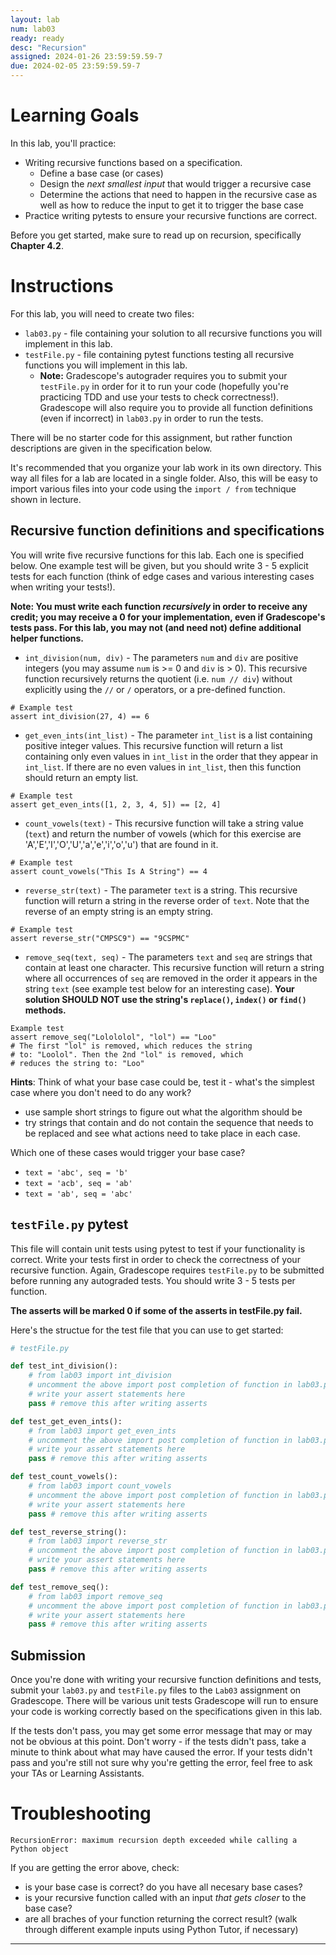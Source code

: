 ```yaml
---
layout: lab
num: lab03
ready: ready
desc: "Recursion"
assigned: 2024-01-26 23:59:59.59-7
due: 2024-02-05 23:59:59.59-7
---
```


# Learning Goals

In this lab, you'll practice:

* Writing recursive functions based on a specification.
  - Define a base case (or cases)
  - Design the _next smallest input_ that would trigger a recursive case
  - Determine the actions that need to happen in the recursive case as well as how to reduce the input to get it to trigger the base case
* Practice writing pytests to ensure your recursive functions are correct.

Before you get started, make sure to read up on recursion, specifically **Chapter 4.2**.


# Instructions

For this lab, you will need to create two files:
* `lab03.py` - file containing your solution to all recursive functions you will implement in this lab.
* `testFile.py` - file containing pytest functions testing all recursive functions you will implement in this lab. 
  - **Note:** Gradescope's autograder requires you to submit your `testFile.py` in order for it to run your code (hopefully you're practicing TDD and use your tests to check correctness!). Gradescope will also require you to provide all function definitions (even if incorrect) in `lab03.py` in order to run the tests.

There will be no starter code for this assignment, but rather function descriptions are given in the specification below.

It's recommended that you organize your lab work in its own directory. This way all files for a lab are located in a single folder. Also, this will be easy to import various files into your code using the `import / from` technique shown in lecture.

## Recursive function definitions and specifications

You will write five recursive functions for this lab. Each one is specified below. One example test will be given, but you should write 3 - 5 explicit tests for each function (think of edge cases and various interesting cases when writing your tests!).

**Note: You must write each function _recursively_ in order to receive any credit; you may receive a 0 for your implementation, even if Gradescope's tests pass. For this lab, you may not (and need not) define additional helper functions.**

* `int_division(num, div)` - The parameters `num` and `div` are positive integers (you may assume `num` is >= 0 and `div` is > 0). This recursive function recursively returns the quotient (i.e. `num // div`) without explicitly using the `//` or `/` operators, or a pre-defined function.

```
# Example test
assert int_division(27, 4) == 6
```

* `get_even_ints(int_list)` - The parameter `int_list` is a list containing positive integer values. This recursive function will return a list containing only even values in `int_list` in the order that they appear in `int_list`. If there are no even values in `int_list`, then this function should return an empty list.

```
# Example test
assert get_even_ints([1, 2, 3, 4, 5]) == [2, 4]
```

* `count_vowels(text)` - This recursive function will take a string value (`text`) and return the number of vowels (which for this exercise are 'A','E','I','O','U','a','e','i','o','u') that are found in it.

```
# Example test
assert count_vowels("This Is A String") == 4
```

* `reverse_str(text)` - The parameter `text` is a string. This recursive function will return a string in the reverse order of `text`. Note that the reverse of an empty string is an empty string.

```
# Example test
assert reverse_str("CMPSC9") == "9CSPMC"
```

* `remove_seq(text, seq)` - The parameters `text` and `seq` are strings that contain at least one character. This recursive function will return a string where all occurrences of `seq` are removed in the order it appears in the string `text` (see example test below for an interesting case). **Your solution SHOULD NOT use the string's `replace()`, `index()` or `find()` methods.**

```
Example test
assert remove_seq("Lolololol", "lol") == "Loo"
# The first "lol" is removed, which reduces the string 
# to: "Loolol". Then the 2nd "lol" is removed, which 
# reduces the string to: "Loo"
```

**Hints**:
Think of what your base case could be, test it - what's the simplest case where you don't need to do any work? 
- use sample short strings to figure out what the algorithm should be
- try strings that contain and do not contain the sequence that needs to be replaced and see what actions need to take place in each case.

Which one of these cases would trigger your base case? 
- `text = 'abc', seq = 'b'`
- `text = 'acb', seq = 'ab'`
- `text = 'ab', seq = 'abc'`


## `testFile.py` pytest

This file will contain unit tests using pytest to test if your functionality is correct. Write your tests first in order to check the correctness of your recursive function. Again, Gradescope requires `testFile.py` to be submitted before running any autograded tests. You should write 3 - 5 tests per function.

**The asserts will be marked 0 if some of the asserts in testFile.py fail.**

Here's the structue for the test file that you can use to get started:

```py
# testFile.py

def test_int_division():
    # from lab03 import int_division
    # uncomment the above import post completion of function in lab03.py
    # write your assert statements here
    pass # remove this after writing asserts

def test_get_even_ints():
    # from lab03 import get_even_ints
    # uncomment the above import post completion of function in lab03.py
    # write your assert statements here
    pass # remove this after writing asserts

def test_count_vowels():
    # from lab03 import count_vowels
    # uncomment the above import post completion of function in lab03.py
    # write your assert statements here
    pass # remove this after writing asserts

def test_reverse_string():
    # from lab03 import reverse_str
    # uncomment the above import post completion of function in lab03.py
    # write your assert statements here
    pass # remove this after writing asserts

def test_remove_seq():
    # from lab03 import remove_seq
    # uncomment the above import post completion of function in lab03.py
    # write your assert statements here
    pass # remove this after writing asserts
```

## Submission

Once you're done with writing your recursive function definitions and tests, submit your `lab03.py` and `testFile.py` files to the `Lab03` assignment on Gradescope. There will be various unit tests Gradescope will run to ensure your code is working correctly based on the specifications given in this lab.

If the tests don't pass, you may get some error message that may or may not be obvious at this point. Don't worry - if the tests didn't pass, take a minute to think about what may have caused the error. If your tests didn't pass and you're still not sure why you're getting the error, feel free to ask your TAs or Learning Assistants.


# Troubleshooting

`RecursionError: maximum recursion depth exceeded while calling a Python object`

If you are getting the error above, check:
- is your base case is correct? do you have all necesary base cases?
- is your recursive function called with an input _that gets closer_ to the base case?
- are all braches of your function returning the correct result? (walk through different example inputs using Python Tutor, if necessary)

---



